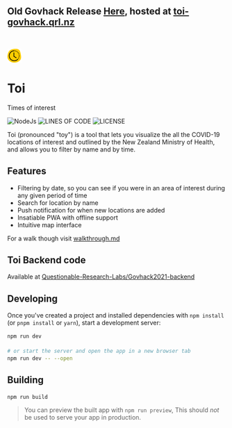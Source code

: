 ## Old Govhack Release [Here](https://github.com/Questionable-Research-Labs/Govhack-2021/tree/v1.0), hosted at [toi-govhack.qrl.nz](https://toi-govhack.qrl.nz)

<br>

![Logo](https://raw.githubusercontent.com/Questionable-Research-Labs/Govhack-2021/main/static/icons/icon%4032.png)

# Toi

Times of interest

![NodeJs](https://img.shields.io/badge/Powered%20By-Svelte-f7311b?style=for-the-badge)
![LINES OF CODE](https://img.shields.io/tokei/lines/github/Questionable-Research-Labs/Govhack-2021?style=for-the-badge)
![LICENSE](https://img.shields.io/github/license/Questionable-Research-Labs/Govhack-2021?style=for-the-badge)

Toi (pronounced "toy") is a tool that lets you visualize the all the COVID-19 locations of interest and outlined by the New Zealand Ministry of Health, and allows you to filter by name and by time.

## Features

- Filtering by date, so you can see if you were in an area of interest during any given period of time
- Search for location by name
- Push notification for when new locations are added
- Insatiable PWA with offline support
- Intuitive map interface

For a walk though visit [walkthrough.md](walkthrough.md)

## Toi Backend code

Available at [Questionable-Research-Labs/Govhack2021-backend](https://github.com/Questionable-Research-Labs/Govhack2021-backend)

## Developing

Once you've created a project and installed dependencies with `npm install` (or `pnpm install` or `yarn`), start a development server:

```bash
npm run dev

# or start the server and open the app in a new browser tab
npm run dev -- --open
```

## Building

```bash
npm run build
```

> You can preview the built app with `npm run preview`, This should _not_ be used to serve your app in production.
